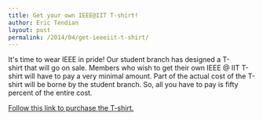 ```yaml
---
title: Get your own IEEE@IIT T-shirt!
author: Eric Tendian
layout: post
permalink: /2014/04/get-ieeeiit-t-shirt/
---
```


It's time to wear IEEE in pride! Our student branch has designed a T-shirt that will go on sale. Members who wish to get their own IEEE @ IIT T-shirt will have to pay a very minimal amount. Part of the actual cost of the T-shirt will be borne by the student branch. So, all you have to pay is fifty percent of the entire cost.

[Follow this link to purchase the T-shirt.](https://secure.touchnet.com/C20090_ustores/web/product_detail.jsp?PRODUCTID=1094&SINGLESTORE=true)
